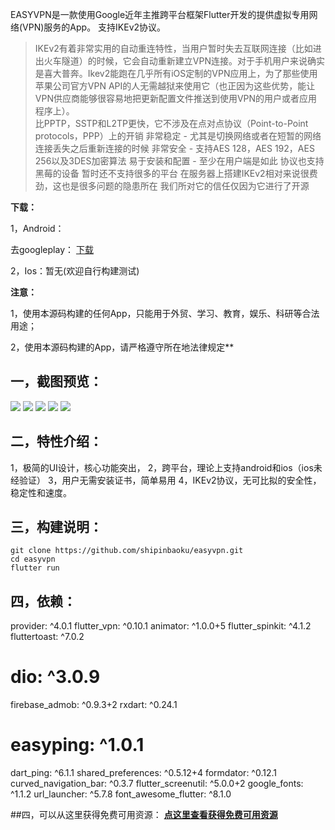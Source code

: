 EASYVPN是一款使用Google近年主推跨平台框架Flutter开发的提供虚拟专用网络(VPN)服务的App。
支持IKEv2协议。
> IKEv2有着非常实用的自动重连特性，当用户暂时失去互联网连接（比如进出火车隧道）的时候，它会自动重新建立VPN连接。对于手机用户来说确实是喜大普奔。Ikev2能跑在几乎所有iOS定制的VPN应用上，为了那些使用苹果公司官方VPN
> API的人无需越狱来使用它（也正因为这些优势，能让VPN供应商能够很容易地把更新配置文件推送到使用VPN的用户或者应用程序上）。   
> 比PPTP，SSTP和L2TP更快，它不涉及在点对点协议（Point-to-Point protocols，PPP）上的开销 非常稳定 -
> 尤其是切换网络或者在短暂的网络连接丢失之后重新连接的时候 非常安全 - 支持AES 128，AES 192，AES
> 256以及3DES加密算法 易于安装和配置 - 至少在用户端是如此 协议也支持黑莓的设备 暂时还不支持很多的平台
> 在服务器上搭建IKEv2相对来说很费劲，这也是很多问题的隐患所在 我们所对它的信任仅因为它进行了开源

**下载：**

1，Android：

去googleplay： [下载](https://play.google.com/store/apps/details?id=app.easyvpn "下载")



2，Ios：暂无(欢迎自行构建测试)


**注意：**

1，使用本源码构建的任何App，只能用于外贸、学习、教育，娱乐、科研等合法用途；

2，使用本源码构建的App，请严格遵守所在地法律规定**

## 一，截图预览：

![](./screen/home.jpg)
![](./screen/home1.jpg)
![](./screen/connect.jpg)
![](./screen/explain%20.jpg)
![](./screen/setting.jpg)


## 二，特性介绍：
1，极简的UI设计，核心功能突出，
2，跨平台，理论上支持android和ios（ios未经验证）
3，用户无需安装证书，简单易用
4，IKEv2协议，无可比拟的安全性，稳定性和速度。

## 三，构建说明：


```shell
git clone https://github.com/shipinbaoku/easyvpn.git
cd easyvpn
flutter run
```

## 四，依赖：
provider: ^4.0.1
flutter_vpn: ^0.10.1
animator: ^1.0.0+5
flutter_spinkit: ^4.1.2
fluttertoast: ^7.0.2
#  dio: ^3.0.9
firebase_admob: ^0.9.3+2
rxdart: ^0.24.1
#  easyping: ^1.0.1
dart_ping: ^6.1.1
shared_preferences: ^0.5.12+4
formdator: ^0.12.1
curved_navigation_bar: ^0.3.7
flutter_screenutil: ^5.0.0+2
google_fonts: ^1.1.2
url_launcher: ^5.7.8
font_awesome_flutter: ^8.1.0



##四，可以从这里获得免费可用资源：
[**点这里查看获得免费可用资源**](https://github.com/shipinbaoku/strongswans)